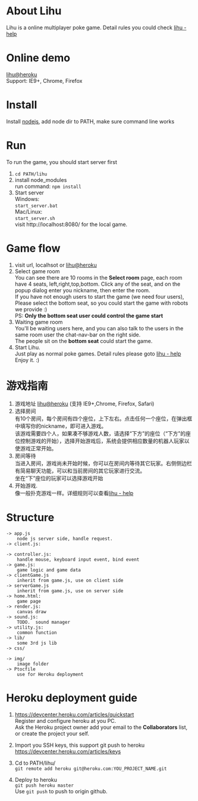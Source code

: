 # About Lihu
Lihu is a online multiplayer poke game. Detail rules you could check [lihu - help](http://lihu.herokuapp.com/help.htm)  


# Online demo
[lihu@heroku](http://lihu.herokuapp.com/)  
Support: IE9+, Chrome, Firefox


# Install
Install [nodejs](http://nodejs.org/), add node dir to PATH, make sure command line works

# Run
To run the game, you should start server first

1. `cd PATH/lihu`  
2. install node_modules  
run command: `npm install`  
3. Start server  
Windows:  
`start_server.bat`    
Mac/Linux:  
`start_server.sh`  
visit http://localhost:8080/ for the local game.

# Game flow
1. visit url, localhsot or [lihu@heroku](http://lihu.herokuapp.com/)
2. Select game room  
You can see there are 10 rooms in the **Select room** page, each room have 4 seats, left,right,top,bottom. Click any of the seat, and on the popup dialog enter you nickname, then enter the room.  
If you have not enough users to start the game (we need four users), Please select the bottom seat, so you could start the game with 
robots we provide :)  
PS: **Only the bottom seat user could control the game start**  
3. Waiting game room  
You'll be waiting users here, and you can also talk to the users in the same room user the chat-nav-bar on the right side.  
The people sit on the **bottom seat** could start the game.   
4. Start Lihu.    
Just play as normal poke games. 
Detail rules please goto [lihu - help](http://lihu.herokuapp.com/help.htm)  
Enjoy it. :)

# 游戏指南  
1. 游戏地址 [lihu@heroku](http://lihu.herokuapp.com/)  (支持 IE9+,Chrome, Firefox, Safari)  
2. 选择房间      
有10个房间，每个房间有四个座位，上下左右。点击任何一个座位，在弹出框中填写你的nickname，即可进入游戏。  
该游戏需要四个人，如果凑不够游戏人数，请选择“下方”的座位（“下方”的座位控制游戏的开始），选择开始游戏后，系统会提供相应数量的机器人玩家以使游戏正常开始。  
3. 房间等待   
当进入房间，游戏尚未开始时候，你可以在房间内等待其它玩家。右侧侧边栏有简易聊天功能，可以和当前房间的其它玩家进行交流。   
坐在“下”座位的玩家可以选择游戏开始   
4. 开始游戏.     
像一般扑克游戏一样。详细规则可以查看[lihu - help](http://lihu.herokuapp.com/help.htm)  


# Structure

	-> app.js
		node js server side, handle request.
	-> client.js:

	-> controller.js:
		handle mouse, keyboard input event, bind event
	-> game.js:
		game logic and game data
	-> clientGame.js
		inherit from game.js, use on client side
	-> serverGame.js
		inherit from game.js, use on server side
	-> home.html:
		game page
	-> render.js:
		canvas draw
	-> sound.js:
		TODO.  sound manager
	-> utility.js:
		common function
	-> lib/
		some 3rd js lib
	-> css/

	-> img/
		image folder
	-> Ptocfile
		use for Heroku deployment

# Heroku deployment guide   

1. https://devcenter.heroku.com/articles/quickstart  
Register and configure heroku at you PC.  
Ask the Heroku project owner add your email to the **Collaborators** list, or create the project your self.  

2. Import you SSH keys, this support git push to heroku  
https://devcenter.heroku.com/articles/keys  

3. Cd to PATH/lihu/  
`git remote add heroku git@heroku.com:YOU_PROJECT_NAME.git`  

4. Deploy to heroku  
`git push heroku master`  
Use `git push` to push to origin github.  



